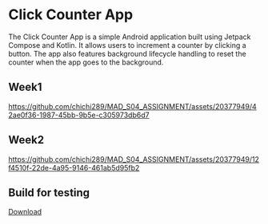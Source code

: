 # Click Counter App

The Click Counter App is a simple Android application built using Jetpack Compose and Kotlin. It allows users to increment a counter by clicking a button. The app also features background lifecycle handling to reset the counter when the app goes to the background.

## Week1

https://github.com/chichi289/MAD_S04_ASSIGNMENT/assets/20377949/42ae0f36-1987-45bb-9b5e-c305973db6d7

## Week2

https://github.com/chichi289/MAD_S04_ASSIGNMENT/assets/20377949/12f4510f-22de-4a95-9146-461ab5d95fb2

## Build for testing

<a href="/apk/app-debug.apk" title="Download" download>Download</a>

